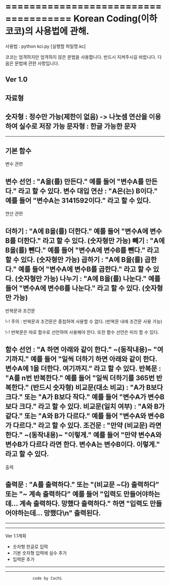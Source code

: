 =====================================
Korean Coding(이하 코코)의 사용법에 관해.
=====================================

사용법 : python kci.py [실행할 파일명.kc]

코코는 엄격하지만 엄격하지 않은 문법을 사용합니다.
반드시 지켜주시길 바랍니다.
다음은 문법에 관한 사항입니다.

Ver 1.0
-------------------------------------
자료형
-------------------------------------
숫자형 : 정수만 가능(제한이 없음) -> 나눗셈 연산을 이용하여 실수로 저장 가능
문자형 : 한글 가능한 문자
-------------------------------------

-------------------------------------
기본 함수
-------------------------------------
변수 관련

변수 선언 : "A을(를) 만든다."
    예를 들어 "변수A를 만든다." 라고 할 수 있다.
변수 대입 연산 : "A은(는) B이다."
    예를 들어 "변수A는 3141592이다." 라고 할 수 있다.
-------------------------------------
연산 관련

더하기 : "A에 B을(를) 더한다."
    예를 들어 "변수A에 변수B를 더한다." 라고 할 수 있다. (숫자형만 가능)
빼기 : "A에 B을(를) 뺀다."
    예를 들어 "변수A에 변수B를 뺀다." 라고 할 수 있다. (숫자형만 가능)
곱하기 : "A에 B을(를) 곱한다."
    예를 들어 "변수A에 변수B를 곱한다." 라고 할 수 있다. (숫자형만 가능)
나누기 : "A에 B을(를) 나눈다."
    예를 들어 "변수A에 변수B를 나눈다." 라고 할 수 있다. (숫자형만 가능)
-------------------------------------
반복문과 조건문

!-! 주의 : 반복문과 조건문은 중첩하여 사용할 수 없다. (반복문 내에 조건문 사용 가능)

!-! 반복문은 따로 함수로 선언하여 사용해야 한다. 또한 함수 선언은 미리 할 수 있다.

함수 선언 : "A 하면 아래와 같이 한다." ~(동작내용)~ "여기까지."
    예를 들어 "일씩 더하기 하면 아래와 같이 한다. 변수A에 1을 더한다. 여기까지." 라고 할 수 있다.
반복문 : "A를 n번 반복한다."
    예를 들어 "일씩 더하기를 365번 반복한다." (반드시 숫자형)
비교문(대소 비교) : "A가 B보다 크다." 또는 "A가 B보다 작다."
    예를 들어 "변수A가 변수B보다 크다." 라고 할 수 있다.
비교문(일치 여부) : "A와 B가 같다." 또는 "A와 B가 다르다."
    예를 들어 "변수A와 변수B가 다르다." 라고 할 수 있다.
조건문 : "만약 (비교문) 라면 한다." ~(동작내용)~ "이렇게."
    예를 들어 "만약 변수A와 변수B가 다르다 라면 한다. 변수A는 변수B이다. 이렇게." 라고 할 수 있다.
-------------------------------------
출력

출력문 : "A를 출력하다." 또는 "(비교문 ~다) 출력하다" 또는 "~ 계속 출력하다"
    예를 들어 "입력도 만들어야하는데... 계속 출력하다. 망했다 출력하다." 하면
    "입력도 만들어야하는데... 망했다\n" 출력된다.
-------------------------------------

-------------------------------------
-------------------------------------
Ver 1.1계획

- 숫자형 한글로 입력
- 기본 숫자형 입력에 실수 추가
- 입력문 추가
-------------------------------------
-------------------------------------


                code by Cachi
